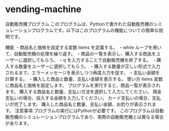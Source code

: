 # vending-machine

自動販売機プログラム
このプログラムは、Pythonで書かれた自動販売機のシミュレーションプログラムです。以下はこのプログラムの機能についての簡単な説明です。

機能
・商品名と価格を設定する変数 items を定義する。
・while ループを用いて、自動販売機の処理を繰り返す。
・商品の一覧を表示し、購入する商品をユーザーに選択してもらう。
・q を入力することで自動販売機を終了する。
・購入する数量をユーザーに選択してもらう。
・購入する数量が正しい形式で入力されるまで、エラーメッセージを表示しつつ再度入力を促す。
・支払い金額を計算する。
・購入した商品と数量、支払い金額を表示する。
使い方
items 変数に商品名と価格を設定します。
プログラムを実行すると、商品一覧が表示されます。
購入する商品名と数量、支払い方法を選択して入力してください。
現金支払いの場合、投入する金額を入力してください。
カード支払いの場合、支払いが完了します。
購入した商品名と数量、支払い金額、お釣りが表示されます。
注意事項
プログラムの実行にはPythonが必要です。
このプログラムは自動販売機のシミュレーションプログラムであり、実際の自動販売機とは異なる場合があります。
